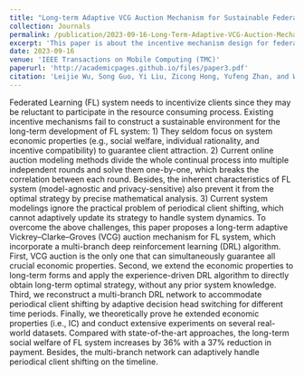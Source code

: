 ```yaml
---
title: "Long-term Adaptive VCG Auction Mechanism for Sustainable Federated Learning with Periodical Client Shifting"
collection: Journals
permalink: /publication/2023-09-16-Long-Term-Adaptive-VCG-Auction-Mechanism-for-Sustainable-Federated-Learning-With-Periodical-Client-Shifting
excerpt: 'This paper is about the incentive mechanism design for federated learning.'
date: 2023-09-16
venue: 'IEEE Transactions on Mobile Computing (TMC)'
paperurl: 'http://academicpages.github.io/files/paper3.pdf'
citation: 'Leijie Wu, Song Guo, Yi Liu, Zicong Hong, Yufeng Zhan, and Wenchao Xu. (2023). &quot;Long-term Adaptive VCG Auction Mechanism for Sustainable Federated Learning with Periodical Client Shifting.&quot; <i>IEEE Transactions on Mobile Computing (TMC)</i>.'
---
```




Federated Learning (FL) system needs to incentivize clients since they may be reluctant to participate in the resource consuming process. Existing incentive mechanisms fail to construct a sustainable environment for the long-term development of FL system: 1) They seldom focus on system economic properties (e.g., social welfare, individual rationality, and incentive compatibility) to guarantee client attraction. 2) Current online auction modeling methods divide the whole continual process into multiple independent rounds and solve them one-by-one, which breaks the correlation between each round. Besides, the inherent characteristics of FL system (model-agnostic and privacy-sensitive) also prevent it from the optimal strategy by precise mathematical analysis. 3) Current system modelings ignore the practical problem of periodical client shifting, which cannot adaptively update its strategy to handle system dynamics. To overcome the above challenges, this paper proposes a long-term adaptive Vickrey–Clarke–Groves (VCG) auction mechanism for FL system, which incorporate a multi-branch deep reinforcement learning (DRL) algorithm. First, VCG auction is the only one that can simultaneously guarantee all crucial economic properties. Second, we extend the economic properties to long-term forms and apply the experience-driven DRL algorithm to directly obtain long-term optimal strategy, without any prior system knowledge. Third, we reconstruct a multi-branch DRL network to accommodate periodical client shifting by adaptive decision head switching for different time periods. Finally, we theoretically prove he extended economic properties (i.e., IC) and conduct extensive experiments on several real-world datasets. Compared with state-of-the-art approaches, the long-term social welfare of FL system increases by 36% with a 37% reduction in payment. Besides, the multi-branch network can adaptively handle periodical client shifting on the timeline.
